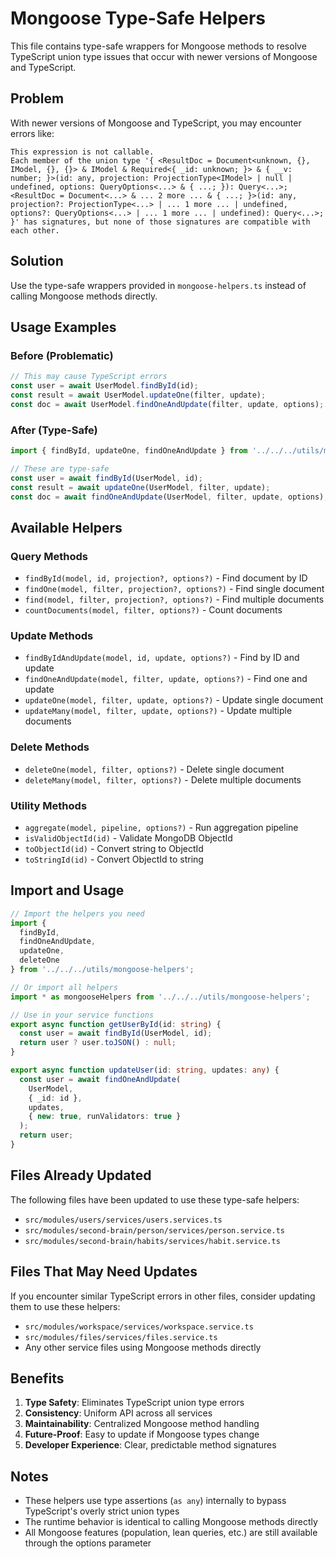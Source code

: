 # Mongoose Type-Safe Helpers

This file contains type-safe wrappers for Mongoose methods to resolve TypeScript union type issues that occur with newer versions of Mongoose and TypeScript.

## Problem

With newer versions of Mongoose and TypeScript, you may encounter errors like:

```
This expression is not callable.
Each member of the union type '{ <ResultDoc = Document<unknown, {}, IModel, {}, {}> & IModel & Required<{ _id: unknown; }> & { __v: number; }>(id: any, projection: ProjectionType<IModel> | null | undefined, options: QueryOptions<...> & { ...; }): Query<...>; <ResultDoc = Document<...> & ... 2 more ... & { ...; }>(id: any, projection?: ProjectionType<...> | ... 1 more ... | undefined, options?: QueryOptions<...> | ... 1 more ... | undefined): Query<...>; }' has signatures, but none of those signatures are compatible with each other.
```

## Solution

Use the type-safe wrappers provided in `mongoose-helpers.ts` instead of calling Mongoose methods directly.

## Usage Examples

### Before (Problematic)
```typescript
// This may cause TypeScript errors
const user = await UserModel.findById(id);
const result = await UserModel.updateOne(filter, update);
const doc = await UserModel.findOneAndUpdate(filter, update, options);
```

### After (Type-Safe)
```typescript
import { findById, updateOne, findOneAndUpdate } from '../../../utils/mongoose-helpers';

// These are type-safe
const user = await findById(UserModel, id);
const result = await updateOne(UserModel, filter, update);
const doc = await findOneAndUpdate(UserModel, filter, update, options);
```

## Available Helpers

### Query Methods
- `findById(model, id, projection?, options?)` - Find document by ID
- `findOne(model, filter, projection?, options?)` - Find single document
- `find(model, filter, projection?, options?)` - Find multiple documents
- `countDocuments(model, filter, options?)` - Count documents

### Update Methods
- `findByIdAndUpdate(model, id, update, options?)` - Find by ID and update
- `findOneAndUpdate(model, filter, update, options?)` - Find one and update
- `updateOne(model, filter, update, options?)` - Update single document
- `updateMany(model, filter, update, options?)` - Update multiple documents

### Delete Methods
- `deleteOne(model, filter, options?)` - Delete single document
- `deleteMany(model, filter, options?)` - Delete multiple documents

### Utility Methods
- `aggregate(model, pipeline, options?)` - Run aggregation pipeline
- `isValidObjectId(id)` - Validate MongoDB ObjectId
- `toObjectId(id)` - Convert string to ObjectId
- `toStringId(id)` - Convert ObjectId to string

## Import and Usage

```typescript
// Import the helpers you need
import { 
  findById, 
  findOneAndUpdate, 
  updateOne, 
  deleteOne 
} from '../../../utils/mongoose-helpers';

// Or import all helpers
import * as mongooseHelpers from '../../../utils/mongoose-helpers';

// Use in your service functions
export async function getUserById(id: string) {
  const user = await findById(UserModel, id);
  return user ? user.toJSON() : null;
}

export async function updateUser(id: string, updates: any) {
  const user = await findOneAndUpdate(
    UserModel, 
    { _id: id }, 
    updates, 
    { new: true, runValidators: true }
  );
  return user;
}
```

## Files Already Updated

The following files have been updated to use these type-safe helpers:

- `src/modules/users/services/users.services.ts`
- `src/modules/second-brain/person/services/person.service.ts`
- `src/modules/second-brain/habits/services/habit.service.ts`

## Files That May Need Updates

If you encounter similar TypeScript errors in other files, consider updating them to use these helpers:

- `src/modules/workspace/services/workspace.service.ts`
- `src/modules/files/services/files.service.ts`
- Any other service files using Mongoose methods directly

## Benefits

1. **Type Safety**: Eliminates TypeScript union type errors
2. **Consistency**: Uniform API across all services
3. **Maintainability**: Centralized Mongoose method handling
4. **Future-Proof**: Easy to update if Mongoose types change
5. **Developer Experience**: Clear, predictable method signatures

## Notes

- These helpers use type assertions (`as any`) internally to bypass TypeScript's overly strict union types
- The runtime behavior is identical to calling Mongoose methods directly
- All Mongoose features (population, lean queries, etc.) are still available through the options parameter
